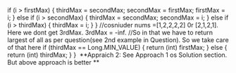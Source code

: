 if (i > firstMax) {
thirdMax = secondMax;
secondMax = firstMax;
firstMax = i;
} else if (i > secondMax) {
thirdMax = secondMax;
secondMax = i;
} else if (i > thirdMax) {
thirdMax = i;
}
}
​
//cosniuder nums =[1,2,2,2,2] 0r [2,1,2,1]. Here we dont get 3rdMax. 3rdMax = -inf.
//So in that we have to return largest of all as per question(see 2nd example in Question). So we take care of that here
if (thirdMax == Long.MIN_VALUE) {
return (int) firstMax;
} else {
return (int) thirdMax;
}
}
​
**Appraich 2: See Approach 1 os Solution section. But above approach is better
**
​
​